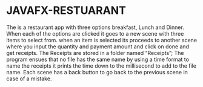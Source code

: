# JAVAFX-RESTUARANT
The is a restaurant app with three options breakfast, Lunch and Dinner. 
When each of the options are clicked it goes to a new scene with three items to select from. 
when an item is selected its proceeds to another scene where you input the quantity and payment amount and click on done and get receipts. 
The Receipts are stored in a folder named “Receipts”; 
The program ensues that no file has the same name by using a time format to name the receipts it prints the time down to the millisecond to add to the file name. 
Each scene has a back button to go back to the previous scene in case of a mistake.
